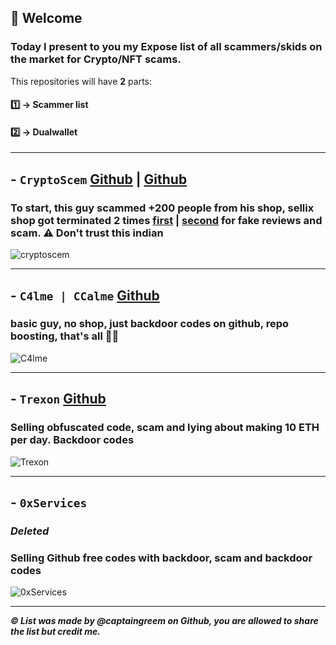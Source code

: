 ## 👋 Welcome
### Today I present to you my Expose list of **all** scammers/skids on the market for Crypto/NFT scams.
This repositories will have **2** parts:
#### 1️⃣ → Scammer list
#### 2️⃣ → Dualwallet

---

## - `CryptoScem` [Github](https://github.com/cryptoscemdev) | [Github](https://github.com/devcryptoscem)
### To start, this guy scammed +200 people from his shop, sellix shop got terminated 2 times [first](https://cryptoscem.sellix.io) | [second](https://cryptoscemm.sellix.io) for fake reviews and scam. **⚠️ Don't trust this indian**

![cryptoscem](https://user-images.githubusercontent.com/103531256/174454376-e6d126e9-7cd0-46ba-9224-4c157026c36c.png)

---

## - `C4lme | CCalme` [Github](https://github.com/C4lme)
### basic guy, no shop, just backdoor codes on github, repo boosting, that's all 🤷‍♂


![C4lme](https://user-images.githubusercontent.com/103531256/174454492-be035582-79e9-4743-aaaa-bee7c3b96e0b.png)

---

## - `Trexon` [Github](https://github.com/Trexon-Drainers)
### Selling obfuscated code, scam and lying about making 10 ETH per day. Backdoor codes

![Trexon](https://user-images.githubusercontent.com/103531256/174454711-9641b8ce-edc1-462f-9641-6098a70c877c.png)


---

## - `0xServices`
### *Deleted*
### Selling Github free codes with backdoor, scam and backdoor codes


![0xServices](https://user-images.githubusercontent.com/103531256/174454940-b4e88044-b27d-46ba-a0ae-d1ec2f5df387.png)


---






***© List was made by @captaingreem on Github, you are allowed to share the list but credit me.***



